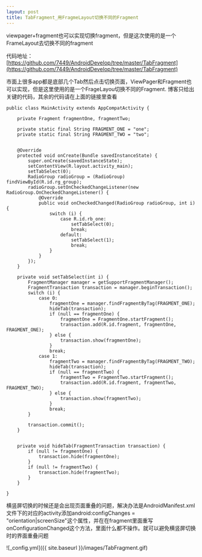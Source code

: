 ```yaml
---
layout: post
title: TabFragment_用FragmeLayout切换不同的Fragment
---
```


viewpager+fragment也可以实现切换fragment，但是这次使用的是一个FrameLayout去切换不同的fragment

代码地址：[https://github.com/7449/AndroidDevelop/tree/master/TabFragment](https://github.com/7449/AndroidDevelop/tree/master/TabFragment)

市面上很多app都是底部几个Tab然后点击切换页面，ViewPager和Fragment也可以实现，但是这里使用的是一个FrageLayou切换不同的Fragment.
博客只给出关键的代码，其余的代码请在上面的链接里查看

	public class MainActivity extends AppCompatActivity {
	
	    private Fragment fragmentOne, fragmentTwo;
	
	    private static final String FRAGMENT_ONE = "one";
	    private static final String FRAGMENT_TWO = "two";
	
	
	    @Override
	    protected void onCreate(Bundle savedInstanceState) {
	        super.onCreate(savedInstanceState);
	        setContentView(R.layout.activity_main);
	        setTabSelect(0);
	        RadioGroup radioGroup = (RadioGroup) findViewById(R.id.rg_group);
	        radioGroup.setOnCheckedChangeListener(new RadioGroup.OnCheckedChangeListener() {
	            @Override
	            public void onCheckedChanged(RadioGroup radioGroup, int i) {
	                switch (i) {
	                    case R.id.rb_one:
	                        setTabSelect(0);
	                        break;
	                    default:
	                        setTabSelect(1);
	                        break;
	                }
	            }
	        });
	    }
	
	    private void setTabSelect(int i) {
	        FragmentManager manager = getSupportFragmentManager();
	        FragmentTransaction transaction = manager.beginTransaction();
	        switch (i) {
	            case 0:
	                fragmentOne = manager.findFragmentByTag(FRAGMENT_ONE);
	                hideTab(transaction);
	                if (null == fragmentOne) {
	                    fragmentOne = FragmentOne.startFragment();
	                    transaction.add(R.id.fragment, fragmentOne, FRAGMENT_ONE);
	                } else {
	                    transaction.show(fragmentOne);
	                }
	                break;
	            case 1:
	                fragmentTwo = manager.findFragmentByTag(FRAGMENT_TWO);
	                hideTab(transaction);
	                if (null == fragmentTwo) {
	                    fragmentTwo = FragmentTwo.startFragment();
	                    transaction.add(R.id.fragment, fragmentTwo, FRAGMENT_TWO);
	                } else {
	                    transaction.show(fragmentTwo);
	                }
	                break;
	        }
	
	        transaction.commit();
	    }
	
	
	    private void hideTab(FragmentTransaction transaction) {
	        if (null != fragmentOne) {
	            transaction.hide(fragmentOne);
	        }
	        if (null != fragmentTwo) {
	            transaction.hide(fragmentTwo);
	        }
	    }
	
	}


横竖屏切换的时候还是会出现页面重叠的问题，解决办法是AndroidManifest.xml文件下的对应的activity添加android:configChanges = "orientation|screenSize"这个属性，并在在fragment里面重写onConfigurationChanged这个方法，里面什么都不操作。就可以避免横竖屏切换时的界面重叠问题

![_config.yml]({{ site.baseurl }}/images/TabFragment.gif)

